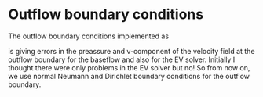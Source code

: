 # Outflow boundary conditions

The outflow boundary conditions implemented as

<N VAR='u' USERDEFINED="HOutflow" VALUE="0" />
<N VAR='v' USERDEFINED="HOutflow" VALUE="0" />
<N VAR='p' USERDEFINED="HOutflow" VALUE="0" />

is giving errors in the preassure and v-component of the velocity field at the outflow boundary for the baseflow and also for the EV solver. Initially I thought there were only problems in the EV solver but no! So from now on, we use normal Neumann and Dirichlet boundary conditions for the outflow boundary.
